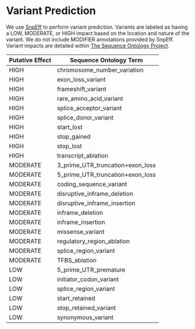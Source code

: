 # Variant Prediction

We use [SnpEff](http://snpeff.sourceforge.net/) to perform variant prediction. Variants are labeled as having a LOW, MODERATE, or HIGH impact based on the location and nature of the variant. We do not include MODIFIER annotations provided by SnpEff. Variant impacts are detailed within [The Sequence Ontology Project](http://www.sequenceontology.org/).

<table class="table table-striped table-hover">
<thead>
<tr>
<th>Putative Effect</th>
<th>Sequence Ontology Term</th>
</tr>
</thead>

<tbody>
  <tr>
    <td>HIGH</td>
    <td>chromosome_number_variation</td>
  </tr>
  <tr>
    <td>HIGH</td>
    <td>exon_loss_variant</td>
  </tr>
  <tr>
    <td>HIGH</td>
    <td>frameshift_variant</td>
  </tr>
  <tr>
    <td>HIGH</td>
    <td>rare_amino_acid_variant</td>
  </tr>
  <tr>
    <td>HIGH</td>
    <td>splice_acceptor_variant</td>
  </tr>
  <tr>
    <td>HIGH</td>
    <td>splice_donor_variant</td>
  </tr>
  <tr>
    <td>HIGH</td>
    <td>start_lost</td>
  </tr>
  <tr>
    <td>HIGH</td>
    <td>stop_gained</td>
  </tr>
  <tr>
    <td>HIGH</td>
    <td>stop_lost</td>
  </tr>
  <tr>
    <td>HIGH</td>
    <td>transcript_ablation</td>
  </tr>
  <tr>
    <td>MODERATE</td>
    <td>3_prime_UTR_truncation+exon_loss</td>
  </tr>
  <tr>
    <td>MODERATE</td>
    <td>5_prime_UTR_truncation+exon_loss</td>
  </tr>
  <tr>
    <td>MODERATE</td>
    <td>coding_sequence_variant</td>
  </tr>
  <tr>
    <td>MODERATE</td>
    <td>disruptive_inframe_deletion</td>
  </tr>
  <tr>
    <td>MODERATE</td>
    <td>disruptive_inframe_insertion</td>
  </tr>
  <tr>
    <td>MODERATE</td>
    <td>inframe_deletion</td>
  </tr>
  <tr>
    <td>MODERATE</td>
    <td>inframe_insertion</td>
  </tr>
  <tr>
    <td>MODERATE</td>
    <td>missense_variant</td>
  </tr>
  <tr>
    <td>MODERATE</td>
    <td>regulatory_region_ablation</td>
  </tr>
  <tr>
    <td>MODERATE</td>
    <td>splice_region_variant</td>
  </tr>
  <tr>
    <td>MODERATE</td>
    <td>TFBS_ablation</td>
  </tr>
  <tr>
    <td>LOW</td>
    <td>5_prime_UTR_premature</td>
  </tr>
  <tr>
    <td>LOW</td>
    <td>initiator_codon_variant</td>
  </tr>
  <tr>
    <td>LOW</td>
    <td>splice_region_variant</td>
  </tr>
  <tr>
    <td>LOW</td>
    <td>start_retained</td>
  </tr>
  <tr>
    <td>LOW</td>
    <td>stop_retained_variant</td>
  </tr>
  <tr>
    <td>LOW</td>
    <td>synonymous_variant</td>
  </tr>
  </tbody>
</table>